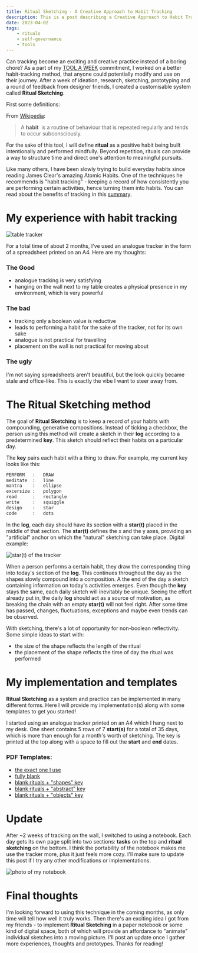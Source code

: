 ```yaml
---
title: Ritual Sketching - A Creative Approach to Habit Tracking
description: This is a post describing a Creative Approach to Habit Tracking.
date: 2023-04-02
tags:
    - rituals
    - self-governance
    - tools
---
```


Can tracking become an exciting and creative practice instead of a boring chore? As a part of my [TOOL A WEEK](https://www.are.na/prompt-club/tool-a-week) commitment, I worked on a better habit-tracking method, that anyone could potentially modify and use on their journey. After a week of ideation, research, sketching, prototyping and a round of feedback from designer friends, I created a customisable system called **Ritual Sketching**.

First some definitions:

From [Wikipedia](https://en.wikipedia.org/wiki/Habit):
> A **habit**  is a routine of behaviour that is repeated regularly and tends to occur subconsciously.

For the sake of this tool, I will define **ritual** as a positive habit being built intentionally and performed mindfully. Beyond repetition, rituals can provide a way to structure time and direct one's attention to meaningful pursuits.

Like many others, I have been slowly trying to build everyday habits since reading James Clear's amazing Atomic Habits. One of the techniques he recommends is "habit tracking" - keeping a record of how consistently you are performing certain activities, hence turning them into habits. You can read about the benefits of tracking in this [summary](https://www.are.na/block/14441936).

# My experience with habit tracking
![table tracker](/blog/attachments/table_tracker.png)

For a total time of about 2 months, I've used an analogue tracker in the form of a spreadsheet printed on an A4. Here are my thoughts:

### The Good
- analogue tracking is very satisfying
- hanging on the wall next to my table creates a physical presence in my environment, which is very powerful

### The bad
- tracking only a boolean value is reductive
- leads to performing a habit for the sake of the tracker, not for its own sake
- analogue is not practical for travelling
- placement on the wall is not practical for moving about

### The ugly
I'm not saying spreadsheets aren't beautiful, but the look quickly became stale and office-like. This is exactly the vibe I want to steer away from.

# The Ritual Sketching method
The goal of **Ritual Sketching** is to keep a record of your habits with compounding, generative compositions. Instead of ticking a checkbox, the person using this method will create a sketch in their **log** according to a predetermined **key**. This sketch should reflect their habits on a particular day.

The **key** pairs each habit with a thing to draw. For example, my current key looks like this:
```python
PERFORM   :   DRAW
meditate  :   line
mantra    :   ellipse
excersize :   polygon
read      :   rectangle
write     :   squiggle
design    :   star
code      :   dots
````

In the **log**, each day should have its section with a **star(t)** placed in the middle of that section. The **star(t)** defines the x and the y axes, providing an "artificial" anchor on which the "natural" sketching can take place. Digital example: 

![star(t) of the tracker](/blog/attachments/tracker_start.png)

When a person performs a certain habit, they draw the corresponding thing into today's section of the **log**. This continues throughout the day as the shapes slowly compound into a composition. A the end of the day a sketch containing information on today's activities emerges. Even though the **key** stays the same, each daily sketch will inevitably be unique. Seeing the effort already put in, the daily **log** should act as a source of motivation, as breaking the chain with an empty **star(t)** will not feel right. After some time has passed, changes, fluctuations, exceptions and maybe even trends can be observed.

With sketching, there's a lot of opportunity for non-boolean reflectivity. Some simple ideas to start with: 
- the size of the shape reflects the length of the ritual
- the placement of the shape reflects the time of day the ritual was performed

# My implementation and templates
**Ritual Sketching** as a system and practice can be implemented in many different forms. Here I will provide my implementation(s) along with some templates to get you started!

I started using an analogue tracker printed on an A4 which I hang next to my desk. One sheet contains 5 rows of 7 **start(s)** for a total of 35 days, which is more than enough for a month's worth of sketching. The key is printed at the top along with a space to fill out the **start** and **end** dates.

### PDF Templates:
- [the exact one I use](/blog/attachments/templates_tracker/MINE.pdf)
- [fully blank](/blog/attachments/templates_tracker/BLANK_BLANK.pdf)
- [blank rituals + "shapes" key](/blog/attachments/templates_tracker/BLANK_SHAPES.pdf)
- [blank rituals + "abstract" key](/blog/attachments/templates_tracker/BLANK_ABSTRACT.pdf)
- [blank rituals + "objects" key](/blog/attachments/templates_tracker/BLANK_OBJECTS.pdf)

# Update
After ~2 weeks of tracking on the wall, I switched to using a notebook. Each day gets its own page split into two sections: **tasks** on the top and **ritual sketching** on the bottom. I think the portability of the notebook makes me use the tracker more, plus it just feels more cozy. I'll make sure to update this post if I try any other modifications or implementations.

![photo of my notebook](/blog/attachments/notebook_tracker.jpeg)

# Final thoughts
I'm looking forward to using this technique in the coming months, as only time will tell how well it truly works. Then there's an exciting idea I got from my friends - to implement **Ritual Sketching** in a paper notebook or some kind of digital space, both of which will provide an affordance to "animate" individual sketches into a moving picture. I'll post an update once I gather more experiences, thoughts and prototypes. Thanks for reading! 

